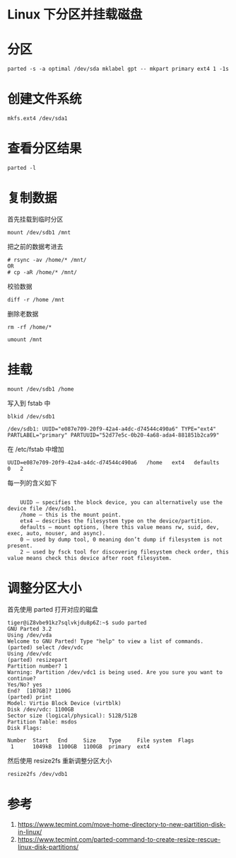 # Linux 下分区并挂载磁盘

<!--
ID: d2bc1d72-bab8-4738-8f7e-4a6f6dfcafd0
Status: publish
Date: 2018-11-01T23:45:00
Modified: 2020-05-16T11:26:19
wp_id: 426
-->

# 分区

```
parted -s -a optimal /dev/sda mklabel gpt -- mkpart primary ext4 1 -1s
```

# 创建文件系统

```
mkfs.ext4 /dev/sda1
```

# 查看分区结果

```
parted -l
```

# 复制数据

首先挂载到临时分区

```
mount /dev/sdb1 /mnt
```

把之前的数据考进去

```
# rsync -av /home/* /mnt/
OR
# cp -aR /home/* /mnt/
```

校验数据

```
diff -r /home /mnt
```

删除老数据

```
rm -rf /home/*
```

```
umount /mnt
```

# 挂载

```
mount /dev/sdb1 /home
```

写入到 fstab 中

```
blkid /dev/sdb1

/dev/sdb1: UUID="e087e709-20f9-42a4-a4dc-d74544c490a6" TYPE="ext4" PARTLABEL="primary" PARTUUID="52d77e5c-0b20-4a68-ada4-881851b2ca99"
```

在 /etc/fstab 中增加

```
UUID=e087e709-20f9-42a4-a4dc-d74544c490a6   /home   ext4   defaults   0   2
```

每一列的含义如下

```

    UUID – specifies the block device, you can alternatively use the device file /dev/sdb1.
    /home – this is the mount point.
    etx4 – describes the filesystem type on the device/partition.
    defaults – mount options, (here this value means rw, suid, dev, exec, auto, nouser, and async).
    0 – used by dump tool, 0 meaning don’t dump if filesystem is not present.
    2 – used by fsck tool for discovering filesystem check order, this value means check this device after root filesystem.
```

# 调整分区大小

首先使用 parted 打开对应的磁盘

```
tiger@iZ8vbe91kz7sqlvkjdu8p6Z:~$ sudo parted
GNU Parted 3.2
Using /dev/vda
Welcome to GNU Parted! Type "help" to view a list of commands.
(parted) select /dev/vdc
Using /dev/vdc
(parted) resizepart
Partition number? 1
Warning: Partition /dev/vdc1 is being used. Are you sure you want to continue?
Yes/No? yes
End?  [107GB]? 1100G
(parted) print
Model: Virtio Block Device (virtblk)
Disk /dev/vdc: 1100GB
Sector size (logical/physical): 512B/512B
Partition Table: msdos
Disk Flags:

Number  Start   End     Size    Type     File system  Flags
 1      1049kB  1100GB  1100GB  primary  ext4
```

然后使用 resize2fs 重新调整分区大小

```
resize2fs /dev/vdb1
```

# 参考



1. https://www.tecmint.com/move-home-directory-to-new-partition-disk-in-linux/
2. https://www.tecmint.com/parted-command-to-create-resize-rescue-linux-disk-partitions/
